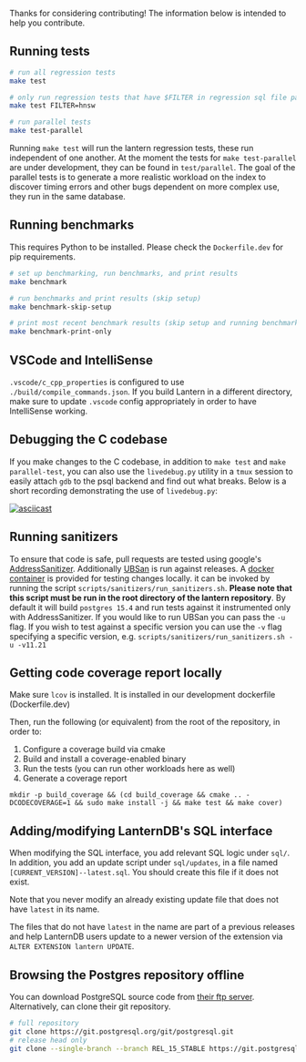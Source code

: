 Thanks for considering contributing! The information below is intended to help you contribute.

## Running tests

```bash
# run all regression tests
make test

# only run regression tests that have $FILTER in regression sql file path
make test FILTER=hnsw

# run parallel tests
make test-parallel
```

Running `make test` will run the lantern regression tests, these run independent of one another. At the moment the tests for `make test-parallel` are under development, they can be found in `test/parallel`. The goal of the parallel tests is to generate a more realistic workload on the index to discover timing errors and other bugs dependent on more complex use, they run in the same database.

## Running benchmarks

This requires Python to be installed. Please check the `Dockerfile.dev` for pip requirements.

```bash
# set up benchmarking, run benchmarks, and print results
make benchmark

# run benchmarks and print results (skip setup)
make benchmark-skip-setup

# print most recent benchmark results (skip setup and running benchmarks)
make benchmark-print-only
```

## VSCode and IntelliSense

`.vscode/c_cpp_properties` is configured to use `./build/compile_commands.json`.
If you build Lantern in a different directory, make sure to update `.vscode` config appropriately in order to have IntelliSense working.

## Debugging the C codebase

If you make changes to the C codebase, in addition to `make test` and `make parallel-test`, you can also use the `livedebug.py` utility in a `tmux` session to easily attach `gdb` to the psql backend and find out what breaks.
Below is a short recording demonstrating the use of `livedebug.py`:

[![asciicast](https://asciinema.org/a/jTsbWdOcTvUl4iAJlAw3Cszbt.svg)](https://asciinema.org/a/jTsbWdOcTvUl4iAJlAw3Cszbt)

## Running sanitizers

To ensure that code is safe, pull requests are tested using google's [AddressSanitizer](https://github.com/google/sanitizers/wiki/AddressSanitizer). Additionally [UBSan](https://clang.llvm.org/docs/UndefinedBehaviorSanitizer.html) is run against releases. A [docker container](scripts/sanitizers/Dockerfile) is provided for testing changes locally. it can be invoked by running the script `scripts/sanitizers/run_sanitizers.sh`. **Please note that this script must be run in the root directory of the lantern repository**. By default it will build `postgres 15.4` and run tests against it instrumented only with AddressSanitizer. If you would like to run UBSan you can pass the `-u` flag. If you wish to test against a specific version you can use the `-v` flag specifying a specific version, e.g. `scripts/sanitizers/run_sanitizers.sh -u -v11.21`

## Getting code coverage report locally

Make sure `lcov` is installed. It is installed in our development dockerfile (Dockerfile.dev)

Then, run the following (or equivalent) from the root of the repository, in order to:

1. Configure a coverage build via cmake
2. Build and install a coverage-enabled binary
3. Run the tests (you can run other workloads here as well)
4. Generate a coverage report

```
mkdir -p build_coverage && (cd build_coverage && cmake .. -DCODECOVERAGE=1 && sudo make install -j && make test && make cover)
```

## Adding/modifying LanternDB's SQL interface

When modifying the SQL interface, you add relevant SQL logic under `sql/`. In addition, you add an update script under `sql/updates`, in a file named `[CURRENT_VERSION]--latest.sql`. You should create this file if it does not exist.

Note that you never modify an already existing update file that does not have `latest` in its name.

The files that do not have `latest` in the name are part of a previous releases and help LanternDB users update to a newer version of the extension via `ALTER EXTENSION lantern UPDATE`.

## Browsing the Postgres repository offline

You can download PostgreSQL source code from [their ftp server](https://www.postgresql.org/ftp/source/). Alternatively, can clone their git repository.

```bash
# full repository
git clone https://git.postgresql.org/git/postgresql.git
# release head only
git clone --single-branch --branch REL_15_STABLE https://git.postgresql.org/git/postgresql.git --depth=1
```
